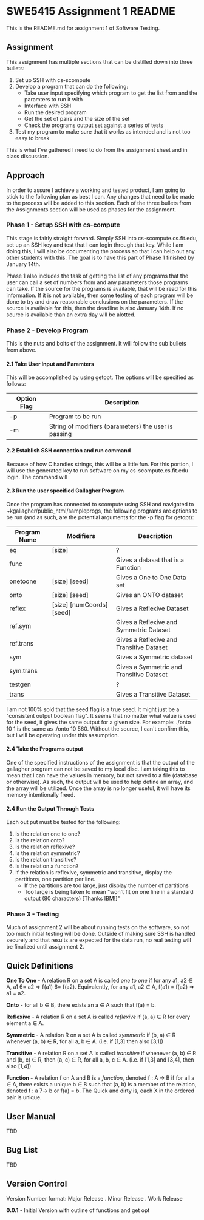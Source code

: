 # SWE5415 Assignment 1 README

This is the README.md for assignment 1 of Software Testing.

## Assignment

This assignment has multiple sections that can be distilled down into three bullets:
1. Set up SSH with cs-scompute
2. Develop a program that can do the following:
   * Take user input specifying which program to get the list from and the paramters to run it with
   * Interface with SSH
   * Run the desired program
   * Get the set of pairs and the size of the set
   * Check the programs output set against a series of tests
3. Test my program to make sure that it works as intended and is not too easy to break 

This is what I've gathered I need to do from the assignment sheet and in class discussion.

## Approach

In order to assure I achieve a working and tested product, I am going to stick to the following plan as best I can.  Any changes that need to be made to the process will be added to this section. Each of the three bullets from the Assignments section will be used as phases for the assignment.

### Phase 1 - Setup SSH with cs-compute
This stage is fairly straight forward. Simply SSH into cs-scompute.cs.fit.edu, set up an SSH key and test that I can login through that key. While I am doing this, I will also be documenting the process so that I can help out any other students with this. The goal is to have this part of Phase 1 finished by January 14th.

Phase 1 also includes the task of getting the list of any programs that the user can call a set of numbers from and any parameters those programs can take. If the source for the programs is available, that will be read for this information. If it is not available, then some testing of each program will be done to try and draw reasonable conclusions on the parameters. If the source is available for this, then the deadline is also January 14th. If no source is available than an extra day will be alotted.

### Phase 2 - Develop Program
This is the nuts and bolts of the assignment. It will follow the sub bullets from above.

#### 2.1 Take User Input and Paramters
This will be accomplished by using getopt. The options will be specified as follows:

Option Flag | Description
----------- | -----------
-p          | Program to be run
-m          | String of modifiers (parameters) the user is passing


#### 2.2 Establish SSH connection and run command
Because of how C handles strings, this will be a little fun. For this portion, I will use the generated key to run software on my cs-scompute.cs.fit.edu login. The command will 

#### 2.3 Run the user specified Gallagher Program

Once the program has connected to scompute using SSH and navigated to ~kgallagher/public_html/sampleprogs, the following programs are options to be run (and as such, are the potential arguments for the -p flag for getopt):

Program Name | Modifiers            | Description
------------ | --------------------              | -----------
eq           | \[size\]                          | ?
func         |                                   | Gives a datasat that is a Function
onetoone     | \[size\] \[seed\]                 | Gives a One to One Data set
onto         | \[size\] \[seed\]                 | Gives an ONTO dataset
reflex       | \[size\] \[numCoords\] \[seed\]   | Gives a Reflexive Dataset
ref.sym      |                                   | Gives a Reflexive and Symmetric Dataset
ref.trans    |                                   | Gives a Reflexive and Transitive Dataset
sym          |                                   | Gives a Symmetric dataset
sym.trans    |                                   | Gives a Symmetric and Transitive Dataset
testgen      |                                   | ?
trans        |                                   | Gives a Transitive Dataset

I am not 100% sold that the seed flag is a true seed. It might just be a "consistent output boolean flag". It seems that no matter what value is used for the seed, it gives the same output for a given size.  For example: ./onto 10 1 is the same as ./onto 10 560. Without the source, I can't confirm this, but I will be operating under this assumption.

#### 2.4 Take the Programs output
One of the specified instructions of the assignment is that the output of the gallagher program can not be saved to my local disc. I am taking this to mean that I can have the values in memory, but not saved to a file (database or otherwise). As such, the output will be used to help define an array, and the array will be utilized. Once the array is no longer useful, it will have its memory intentionally freed.

#### 2.4 Run the Output Through Tests
Each out put must be tested for the following:
1. Is the relation one to one?
2. Is the relation onto?
3. Is the relation reflexive?
4. Is the relation symmetric?
5. Is the relation transitive?
6. Is the relation a function?
7. If the relation is reflexive, symmetric and transitive, display the partitions, one partition per line.
   - If the partitions are too large, just display the number of partitions
   - Too large is being taken to mean "won't fit on one line in a standard output (80 characters) \[Thanks IBM!\]"

### Phase 3 - Testing
Much of assignment 2 will be about running tests on the software, so not too much initial testing will be done. Outside of making sure SSH is handled securely and that results are expected for the data run, no real testing will be finalized until assignment 2.

## Quick Definitions
**One To One** - A relation R on a set A is called *one to one* if for any a1, a2 ∈ A, a1 6= a2 ⇒ f(a1) 6= f(a2). Equivalently, for any a1, a2 ∈ A, f(a1) = f(a2) ⇒ a1 = a2.

**Onto** - for all b ∈ B, there exists an a ∈ A such that f(a) = b.

**Reflexive** - A relation R on a set A is called *reflexive* if (a, a) ∈ R for every element a ∈ A.

**Symmetric** - A relation R on a set A is called *symmetric* if (b, a) ∈ R whenever (a, b) ∈ R, for all a, b ∈ A. (i.e. if \[1,3\] then also \[3,1\])

**Transitive** - A relation R on a set A is called *transitive* if whenever (a, b) ∈ R and (b, c) ∈ R, then (a, c) ∈ R, for all a, b, c ∈ A. (i.e. if \[1,3\] and \[3,4\], then also \[1,4\])

**Function** - A relation f on A and B is a *function*, denoted f : A → B if for all a ∈ A, there exists a unique b ∈ B such that (a, b) is a member of the relation, denoted f : a 7→ b or f(a) = b. The Quick and dirty is, each X in the ordered pair is unique.

## User Manual
TBD

## Bug List
TBD

## Version Control
Version Number format: Major Release . Minor Release . Work Release

**0.0.1** - Initial Version with outline of functions and get opt